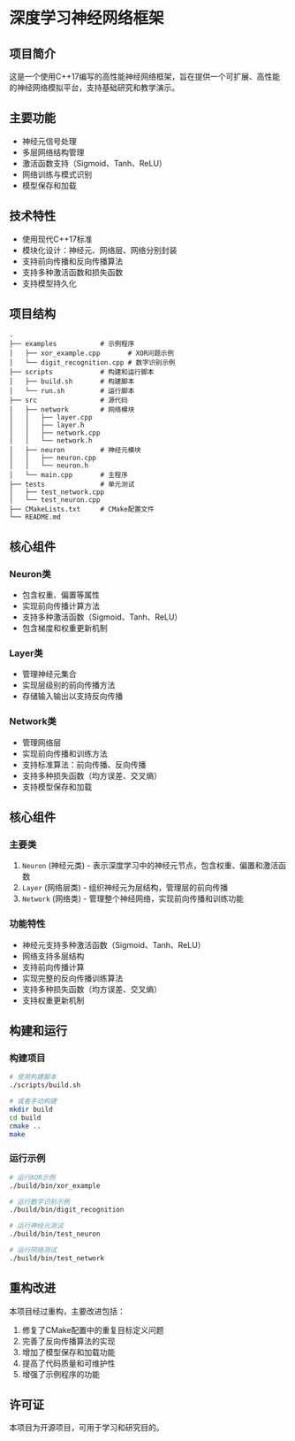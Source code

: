 # 深度学习神经网络框架

## 项目简介

这是一个使用C++17编写的高性能神经网络框架，旨在提供一个可扩展、高性能的神经网络模拟平台，支持基础研究和教学演示。

## 主要功能

- 神经元信号处理
- 多层网络结构管理
- 激活函数支持（Sigmoid、Tanh、ReLU）
- 网络训练与模式识别
- 模型保存和加载

## 技术特性

- 使用现代C++17标准
- 模块化设计：神经元、网络层、网络分别封装
- 支持前向传播和反向传播算法
- 支持多种激活函数和损失函数
- 支持模型持久化

## 项目结构

```
.
├── examples           # 示例程序
│   ├── xor_example.cpp       # XOR问题示例
│   └── digit_recognition.cpp # 数字识别示例
├── scripts            # 构建和运行脚本
│   ├── build.sh       # 构建脚本
│   └── run.sh         # 运行脚本
├── src                # 源代码
│   ├── network        # 网络模块
│   │   ├── layer.cpp
│   │   ├── layer.h
│   │   ├── network.cpp
│   │   └── network.h
│   ├── neuron         # 神经元模块
│   │   ├── neuron.cpp
│   │   └── neuron.h
│   └── main.cpp       # 主程序
├── tests              # 单元测试
│   ├── test_network.cpp
│   └── test_neuron.cpp
├── CMakeLists.txt     # CMake配置文件
└── README.md
```

## 核心组件

### Neuron类
- 包含权重、偏置等属性
- 实现前向传播计算方法
- 支持多种激活函数（Sigmoid、Tanh、ReLU）
- 包含梯度和权重更新机制

### Layer类
- 管理神经元集合
- 实现层级别的前向传播方法
- 存储输入输出以支持反向传播

### Network类
- 管理网络层
- 实现前向传播和训练方法
- 支持标准算法：前向传播、反向传播
- 支持多种损失函数（均方误差、交叉熵）
- 支持模型保存和加载

## 核心组件

### 主要类

1. `Neuron` (神经元类) - 表示深度学习中的神经元节点，包含权重、偏置和激活函数
2. `Layer` (网络层类) - 组织神经元为层结构，管理层的前向传播
3. `Network` (网络类) - 管理整个神经网络，实现前向传播和训练功能

### 功能特性

- 神经元支持多种激活函数（Sigmoid、Tanh、ReLU）
- 网络支持多层结构
- 支持前向传播计算
- 实现完整的反向传播训练算法
- 支持多种损失函数（均方误差、交叉熵）
- 支持权重更新机制

## 构建和运行

### 构建项目

```bash
# 使用构建脚本
./scripts/build.sh

# 或者手动构建
mkdir build
cd build
cmake ..
make
```

### 运行示例

```bash
# 运行XOR示例
./build/bin/xor_example

# 运行数字识别示例
./build/bin/digit_recognition

# 运行神经元测试
./build/bin/test_neuron

# 运行网络测试
./build/bin/test_network
```

## 重构改进

本项目经过重构，主要改进包括：

1. 修复了CMake配置中的重复目标定义问题
2. 完善了反向传播算法的实现
3. 增加了模型保存和加载功能
4. 提高了代码质量和可维护性
5. 增强了示例程序的功能

## 许可证

本项目为开源项目，可用于学习和研究目的。